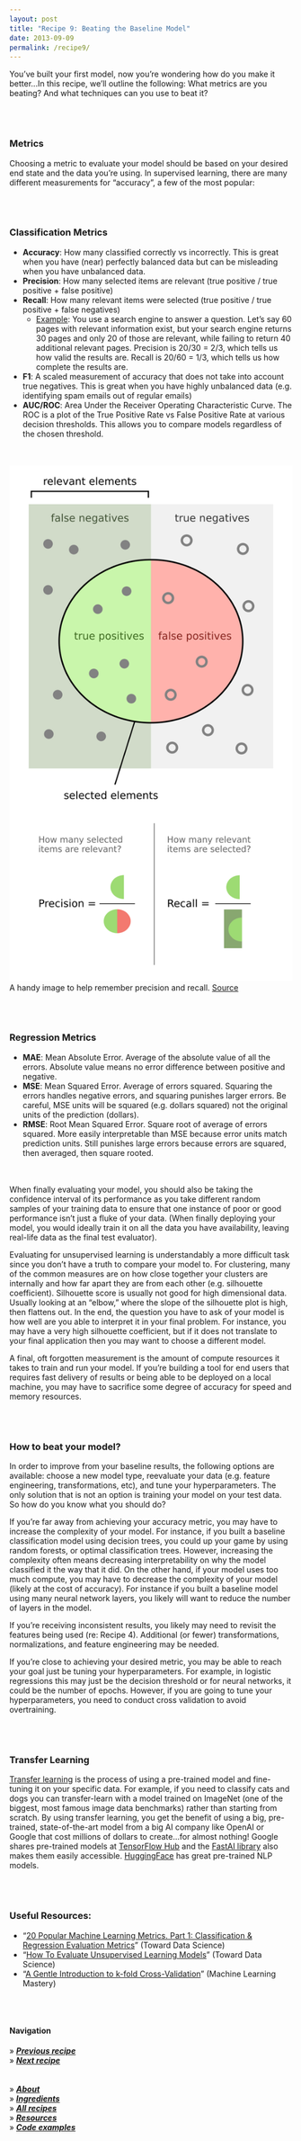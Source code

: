 ```yaml
---
layout: post
title: "Recipe 9: Beating the Baseline Model"
date: 2013-09-09
permalink: /recipe9/
---
```

You’ve built your first model, now you’re wondering how do you make it better...In this recipe, we’ll outline the following: What metrics are you beating? And what techniques can you use to beat it?

<br><br>
### Metrics
Choosing a metric to evaluate your model should be based on your desired end state and the data you’re using.   In supervised learning, there are many different measurements for “accuracy”, a few of the most popular:

<br><br>
### Classification Metrics
- **Accuracy**: How many classified correctly vs incorrectly. This is great when you have (near) perfectly balanced data but can be misleading when you have unbalanced data.
- **Precision**: How many selected items are relevant (true positive / true positive + false positive)
- **Recall**: How many relevant items were selected (true positive / true positive + false negatives)
    - [Example](https://en.wikipedia.org/wiki/Precision_and_recall): You use a search engine to answer a question. Let’s say 60 pages with relevant information exist, but your search engine returns 30 pages and only 20 of those are relevant, while failing to return 40 additional relevant pages. Precision is 20/30 = 2/3, which tells us how valid the results are. Recall is 20/60 = 1/3, which tells us how complete the results are.
- **F1**: A scaled measurement of accuracy that does not take into account true negatives. This is great when you have highly unbalanced data (e.g. identifying spam emails out of regular emails)
- **AUC/ROC**: Area Under the Receiver Operating Characteristic Curve. The ROC is a plot of the True Positive Rate vs False Positive Rate at various decision thresholds. This allows you to compare models regardless of the chosen threshold.

<br><br>
![Precision and Recall](/assets/recipe9/Precisionrecall.svg)<br>
A handy image to help remember precision and recall. [Source](https://en.wikipedia.org/wiki/Precision_and_recall#/media/File:Precisionrecall.svg)

<br><br>
### Regression Metrics
- **MAE**: Mean Absolute Error. Average of the absolute value of all the errors. Absolute value means no error difference between positive and negative.
- **MSE**: Mean Squared Error. Average of errors squared. Squaring the errors handles negative errors, and squaring punishes larger errors. Be careful, MSE units will be squared (e.g. dollars squared) not the original units of the prediction (dollars).
- **RMSE**: Root Mean Squared Error. Square root of average of errors squared. More easily interpretable than MSE because error units match prediction units. Still punishes large errors because errors are squared, then averaged, then square rooted.

<br><br>
When finally evaluating your model, you should also be taking the confidence interval of its performance as you take different random samples of your training data to ensure that one instance of poor or good performance isn’t just a fluke of your data.  (When finally deploying your model, you would ideally train it on all the data you have availability, leaving real-life data as the final test evaluator).

Evaluating for unsupervised learning is understandably a more difficult task since you don’t have a truth to compare your model to. For clustering, many of the common measures are on how close together your clusters are internally and how far apart they are from each other (e.g. silhouette coefficient).  Silhouette score is usually not good for high dimensional data. Usually looking at an “elbow,” where the slope of the silhouette plot is high, then flattens out. In the end, the question you have to ask of your model is how well are you able to interpret it in your final problem.  For instance, you may have a very high silhouette coefficient, but if it does not translate to your final application then you may want to choose a different model.

A final, oft forgotten measurement is the amount of compute resources it takes to train and run your model. If you’re building  a tool for end users that requires fast delivery of results or being able to be deployed on a local machine,  you may have to sacrifice some degree of  accuracy for speed and memory resources.

<br><br>
### How to beat your model?
In order to improve from your baseline results, the following options are available: choose a new model type,  reevaluate your data (e.g. feature engineering, transformations, etc), and tune your hyperparameters. The only solution that is not an option is training your model on your test data.  So how do you know what you should do?

If you’re far away from achieving your accuracy metric, you may have to increase the complexity of your model. For instance, if you built a baseline classification model using decision trees, you could up your game by using random forests, or optimal classification trees. However, increasing  the complexity often means decreasing interpretability on why the model classified it the way that it did. On the other hand, if your model uses too much compute,  you may have to decrease the complexity of your model (likely at the cost of accuracy).  For instance if you built a baseline model using many neural network layers, you likely will want to reduce the number of layers in the model.

If you’re receiving inconsistent results, you likely may need to revisit the features being used (re: Recipe 4). Additional (or fewer) transformations, normalizations, and feature engineering may be needed.

If you’re close to achieving your desired metric, you may be able to reach your goal just be tuning your hyperparameters. For example, in logistic regressions this may just be the decision threshold or for neural networks, it could be the number of epochs.  However,  if you are going to tune your hyperparameters, you need to conduct cross validation to avoid overtraining.

<br><br>
### Transfer Learning
[Transfer learning](https://towardsdatascience.com/a-comprehensive-hands-on-guide-to-transfer-learning-with-real-world-applications-in-deep-learning-212bf3b2f27a) is the process of using a pre-trained model and fine-tuning it on your specific data. For example, if you need to classify cats and dogs you can transfer-learn with a model trained on ImageNet (one of the biggest, most famous image data benchmarks) rather than starting from scratch. By using transfer learning, you get the benefit of using a big, pre-trained, state-of-the-art model from a big AI company like OpenAI or Google that cost millions of dollars to create...for almost nothing! Google shares pre-trained models at [TensorFlow Hub](https://www.tensorflow.org/hub) and the [FastAI library](https://towardsdatascience.com/transfer-learning-using-the-fastai-library-d686b238213e) also makes them easily accessible. [HuggingFace](https://hi.huggingface.co/accelerated-inference-api/?gclid=CjwKCAjwu5CDBhB9EiwA0w6sLXiq1l4f4C72r6QjQ6UnEmZfb4vpMDs2r4zdVNii2oKc3FvinKavSBoCGR8QAvD_BwE) has great pre-trained NLP models.

<br><br>
### Useful Resources:
- “[20 Popular Machine Learning Metrics. Part 1: Classification & Regression Evaluation Metrics](https://towardsdatascience.com/20-popular-machine-learning-metrics-part-1-classification-regression-evaluation-metrics-1ca3e282a2ce)” (Toward Data Science)
- “[How To Evaluate Unsupervised Learning Models](https://towardsdatascience.com/how-to-evaluate-unsupervised-learning-models-3aa85bd98aa2)” (Toward Data Science)
- “[A Gentle Introduction to k-fold Cross-Validation](https://machinelearningmastery.com/k-fold-cross-validation/)” (Machine Learning Mastery)

<br><br>

#### Navigation
» **[_Previous recipe_](/recipe8)**<br>
» **[_Next recipe_](/recipe10)**<br><br><br>
» **[_About_](/about)**<br>
» **[_Ingredients_](/ingredients)**<br>
» **[_All recipes_](/recipes)**<br>
» **[_Resources_](/resources)**<br>
» **[_Code examples_](/examples)**<br>
